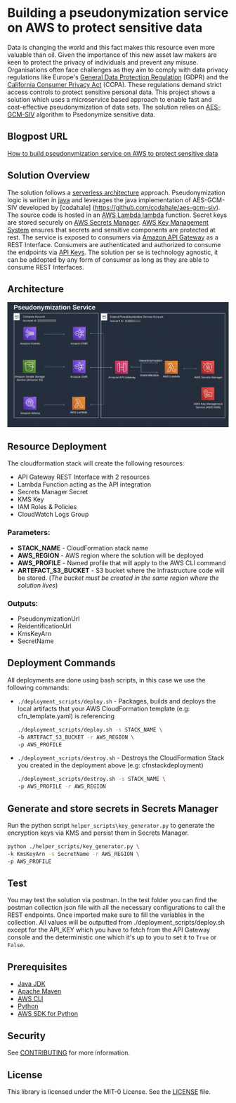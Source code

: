 # Building a pseudonymization service on AWS to protect sensitive data
Data is changing the world and this fact makes this resource even more
valuable than oil. Given the importance of this new asset law makers are keen to protect the privacy of individuals and prevent any misuse. Organisations often face challenges as they aim to comply
with data privacy regulations like Europe's [General Data Protection Regulation](https://eur-lex.europa.eu/legal-content/EN/TXT/HTML/?uri=OJ%3AL%3A2016%3A119%3AFULL) (GDPR) and the [California Consumer Privacy Act](https://oag.ca.gov/privacy/ccpa) (CCPA). These regulations demand strict access controls to protect sensitive personal data. This project shows a solution which uses a microservice based approach to enable fast and cost-effective pseudonymization of data sets. The solution relies on [AES-GCM-SIV](https://en.wikipedia.org/wiki/AES-GCM-SIV) algorithm to Psedonymize sensitive data.


## Blogpost URL
[How to build pseudonymization service on AWS to protect sensitive data](link)


## Solution Overview

The solution follows a [serverless architecture](https://aws.amazon.com/lambda/serverless-architectures-learn-more/) approach. Pseudonymization logic is written in [java](https://www.java.com/en/) and leverages the java implementation of AES-GCM-SIV developed by [codahale] (https://github.com/codahale/aes-gcm-siv). The source code is hosted in an [AWS Lambda lambda](https://aws.amazon.com/lambda/) function. Secret keys are stored securely on [AWS Secrets Manager](https://aws.amazon.com/secrets-manager/). [AWS Key Management System](https://aws.amazon.com/kms/) ensures that secrets and sensitive components are protected at rest. The service is exposed to consumers via [Amazon API Gateway](https://aws.amazon.com/api-gateway/) as a REST Interface. Consumers are authenticated and authorized to consume the endpoints via [API Keys](https://docs.aws.amazon.com/apigateway/latest/developerguide/api-gateway-setup-api-key-with-console.html). The solution per se is technology agnostic, it can be addopted by any form of consumer as long as they are able to consume REST Interfaces.


## Architecture

![Alt text](./Architecture.png?raw=true "Architecture Diagram")

## Resource Deployment

The cloudformation stack will create the following resources:
- API Gateway REST Interface with 2 resources
- Lambda Function acting as the API integration
- Secrets Manager Secret
- KMS Key
- IAM Roles & Policies
- CloudWatch Logs Group

### Parameters:
- **STACK_NAME** - CloudFormation stack name
- **AWS_REGION** - AWS region where the solution will be deployed
- **AWS_PROFILE** - Named profile that will apply to the AWS CLI command
- **ARTEFACT_S3_BUCKET** - S3 bucket where the infrastructure code will be stored. (*The bucket must be created in the same region where the solution lives*)

### Outputs:

- PseudonymizationUrl
- ReidentificationUrl
- KmsKeyArn
- SecretName

## Deployment Commands
All deployments are done using bash scripts, in this case we use the following commands:
 - ```./deployment_scripts/deploy.sh```    -  Packages, builds and deploys the local artifacts that your AWS CloudFormation template (e.g: cfn_template.yaml) is referencing

   ```bash
   ./deployment_scripts/deploy.sh -s STACK_NAME \
   -b ARTEFACT_S3_BUCKET -r AWS_REGION \
   -p AWS_PROFILE
   ```

 - ```./deployment_scripts/destroy.sh```   -  Destroys the CloudFormation Stack you created in the deployment above (e.g: cfnstackdeployment)
   ```bash
   ./deployment_scripts/destroy.sh -s STACK_NAME \
   -p AWS_PROFILE -r AWS_REGION
## Generate and store secrets in Secrets Manager

Run the python script ```helper_scripts\key_generator.py``` to generate the encryption keys via KMS and persist them in Secrets Manager.

```bash
python ./helper_scripts/key_generator.py \
-k KmsKeyArn -s SecretName -r AWS_REGION \
-p AWS_PROFILE 
```

## Test
You may test the solution via postman. In the test folder you can find the postman collection json file with all the necessary configurations to call the REST endpoints. Once imported make sure to fill the variables in the collection. All values will be outputted from ./deployment_scripts/deploy.sh except for the API_KEY which you have to fetch from the API Gateway console and the deterministic one which it's up to you to set it to `True` or `False`.

## Prerequisites
- [Java JDK](https://www.oracle.com/java/technologies/downloads/)
- [Apache Maven](https://maven.apache.org/)
- [AWS CLI](https://aws.amazon.com/cli/)
- [Python](https://www.python.org/)
- [AWS SDK for Python](https://boto3.amazonaws.com/v1/documentation/api/latest/index.html)


## Security

See [CONTRIBUTING](CONTRIBUTING.md#security-issue-notifications) for more information.

## License

This library is licensed under the MIT-0 License. See the [LICENSE](LICENSE) file.
